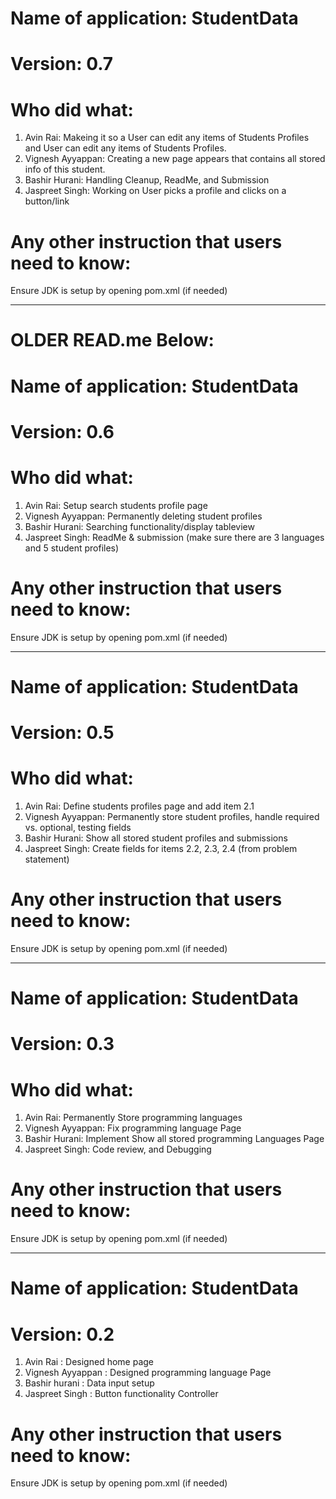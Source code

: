 # Name of application: StudentData
# Version: 0.7

# Who did what:
1. Avin Rai: Makeing it so a User can edit any items of Students Profiles and User can edit any items of Students Profiles.
2. Vignesh Ayyappan: Creating a new page appears that contains all stored info of this student.
3. Bashir Hurani: Handling Cleanup, ReadMe, and Submission
4. Jaspreet Singh: Working on User picks a profile and clicks on a button/link
   
# Any other instruction that users need to know:

Ensure JDK is setup by opening pom.xml (if needed)

_____________________________________________
# OLDER READ.me Below:
# Name of application: StudentData
# Version: 0.6

# Who did what:
1. Avin Rai: Setup search students profile page
2. Vignesh Ayyappan: Permanently deleting student profiles
3. Bashir Hurani: Searching functionality/display tableview
4. Jaspreet Singh: ReadMe & submission (make sure there are 3 languages and 5 student profiles)
   
# Any other instruction that users need to know:

Ensure JDK is setup by opening pom.xml (if needed)

_____________________________________________
# Name of application: StudentData
# Version: 0.5

# Who did what:
1. Avin Rai: Define students profiles page and add item 2.1
2. Vignesh Ayyappan: Permanently store student profiles, handle required vs. optional, testing fields
3. Bashir Hurani: Show all stored student profiles and submissions
4. Jaspreet Singh: Create fields for items 2.2, 2.3, 2.4 (from problem statement)
   
# Any other instruction that users need to know:

Ensure JDK is setup by opening pom.xml (if needed)

_____________________________________________
# Name of application: StudentData
# Version: 0.3

# Who did what:
1. Avin Rai: Permanently Store programming languages
2. Vignesh Ayyappan: Fix programming language Page
3. Bashir Hurani: Implement Show all stored programming Languages Page
4. Jaspreet Singh: Code review, and Debugging 
   
# Any other instruction that users need to know:

Ensure JDK is setup by opening pom.xml (if needed)

_____________________________________________
# Name of application: StudentData
# Version: 0.2

1. Avin Rai : Designed home page
2. Vignesh Ayyappan : Designed programming language Page
3. Bashir hurani : Data input setup
4. Jaspreet Singh : Button functionality Controller

# Any other instruction that users need to know:

Ensure JDK is setup by opening pom.xml (if needed)
